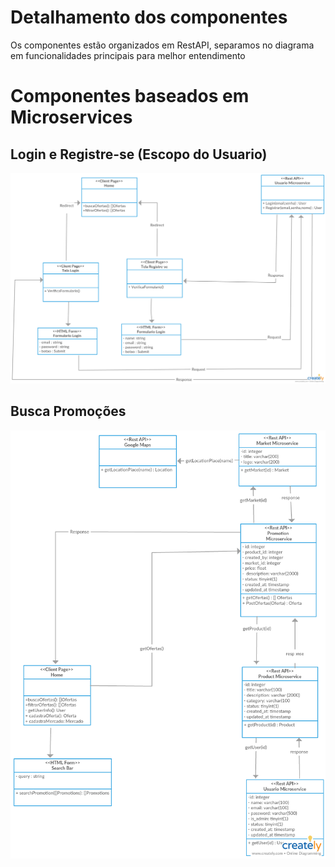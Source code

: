 # Detalhamento dos componentes

Os componentes estão organizados em RestAPI, separamos no diagrama em funcionalidades principais para melhor entendimento


# Componentes baseados em Microservices

## Login e Registre-se (Escopo do Usuario)
![](login.png)

## Busca Promoções
![](busca_promocoes.png)
